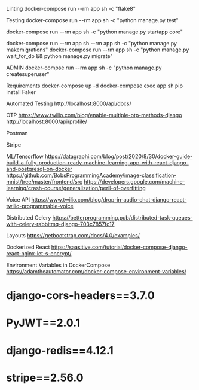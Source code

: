 

Linting
docker-compose run --rm app sh -c "flake8"

Testing
docker-compose run --rm app sh -c "python manage.py test"

docker-compose run --rm app sh -c "python manage.py startapp core"


docker-compose run --rm app sh  --rm app sh -c "python manage.py makemigrations"
docker-compose run --rm app sh  -c "python manage.py wait_for_db && python manage.py migrate"

ADMIN
docker-compse run --rm app sh -c "python manage.py createsuperuser"

Requirements
docker-compose up -d
docker-compose exec app sh
pip install Faker

Automated Testing
http://localhost:8000/api/docs/

OTP 
https://www.twilio.com/blog/enable-multiple-otp-methods-django
http://localhost:8000/api/profile/

Postman

Stripe

ML/Tensorflow
https://datagraphi.com/blog/post/2020/8/30/docker-guide-build-a-fully-production-ready-machine-learning-app-with-react-django-and-postgresql-on-docker
https://github.com/BobsProgrammingAcademy/image-classification-mnist/tree/master/frontend/src
https://developers.google.com/machine-learning/crash-course/generalization/peril-of-overfitting

Voice API
https://www.twilio.com/blog/drop-in-audio-chat-django-react-twilio-programmable-voice

Distributed Celery
https://betterprogramming.pub/distributed-task-queues-with-celery-rabbitmq-django-703c7857fc17

Layouts
https://getbootstrap.com/docs/4.0/examples/

Dockerized React
https://saasitive.com/tutorial/docker-compose-django-react-nginx-let-s-encrypt/

Environment Variables in DockerCompose
https://adamtheautomator.com/docker-compose-environment-variables/

# django-cors-headers==3.7.0
# PyJWT==2.0.1
# django-redis==4.12.1
# stripe==2.56.0
